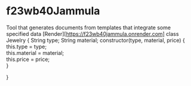 # f23wb40Jammula
Tool that generates documents from templates that integrate some specified data
[Render][https://f23wb40jammula.onrender.com]
class Jewelry {
    String type;
    String material;
  constructor(type, material, price) {
    this.type = type;         
    this.material = material;      
    this.price = price;  
  }

}